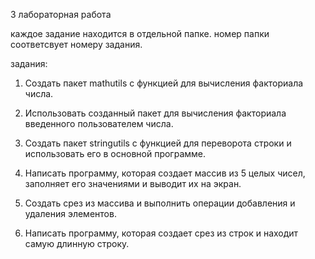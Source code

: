 3 лабораторная работа

каждое задание находится в отдельной папке. номер папки соответсвует номеру задания.

задания:

1. Создать пакет mathutils с функцией для вычисления факториала числа.

2. Использовать созданный пакет для вычисления факториала введенного пользователем числа.

3. Создать пакет stringutils с функцией для переворота строки и использовать его в основной программе.

4. Написать программу, которая создает массив из 5 целых чисел, заполняет его значениями и выводит их на экран.

5. Создать срез из массива и выполнить операции добавления и удаления элементов.

6. Написать программу, которая создает срез из строк и находит самую длинную строку.
